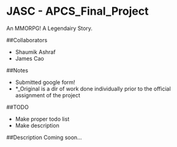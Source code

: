 # JASC - APCS_Final_Project
An MMORPG! A Legendairy Story. 

##Collaborators
- Shaumik Ashraf
- James Cao

##Notes
- Submitted google form!
- *_Original is a dir of work done individually prior to the official assignment of the project

##TODO
- Make proper todo list
- Make description

##Description
Coming soon...
